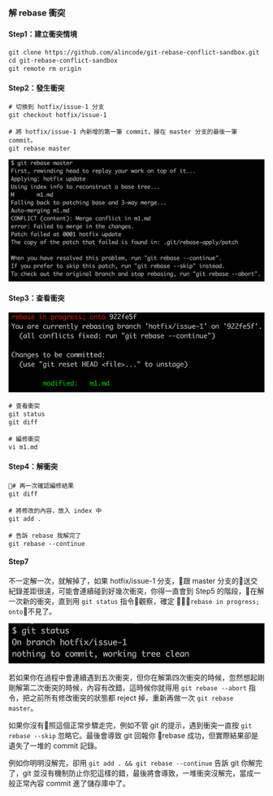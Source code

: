 ### 解 rebase 衝突

#### Step1：建立衝突情境

```
git clone https://github.com/alincode/git-rebase-conflict-sandbox.git
cd git-rebase-conflict-sandbox
git remote rm origin
```
<!-- 
```
echo "Hello World" >> README.md && git add . && git commit -m 'init'
echo "1" >> m1.md && git add . && git commit -m 'm1'
git checkout -b hotfix/issue-1
```
-->

<!-- 
#### Step2：hotfix/issue-1 分支 commit 了一些東西

```
# 在文字 1 後面加一個 2
vi m1.md
```

```
git add . && git commit -m 'h1'
git checkout master
```

#### Step3：master 分支也 commit 了一些東西

```
# 在文字 1 後面加一個 3
vi m1.md
```

```
git add . && git commit -m 'm2'
``` 
-->

#### Step2：發生衝突

```
# 切換到 hotfix/issue-1 分支
git checkout hotfix/issue-1

# 將 hotfix/issue-1 內新增的第一筆 commit，接在 master 分支的最後一筆 commit。
git rebase master
```

![](assets/rebase_conflict1.png)

#### Step3：查看衝突

![](assets/rebase_conflict2.png)

```
# 查看衝突
git status
git diff

# 編修衝突
vi m1.md
```

#### Step4：解衝突

```
# 再一次確認編修結果
git diff

# 將修改的內容，放入 index 中
git add .

# 告訴 rebase 我解完了
git rebase --continue
```

#### Step7

不一定解一次，就解掉了，如果 hotfix/issue-1 分支，跟 master 分支的送交紀錄差距很遠，可能會連續碰到好幾次衝突，你得一直會到 Step5 的階段，在解一次新的衝突，直到用 `git status` 指令觀察，確定 `rebase in progress; onto`不見了。

![](assets/rebase_conflict3.png)

若如果你在過程中會連續遇到五次衝突，但你在解第四次衝突的時候，忽然想起剛剛解第二次衝突的時候，內容有改錯，這時候你就得用 `git rebase --abort` 指令，把之前所有修改衝突的狀態都 reject 掉，重新再做一次 `git rebase master`。

如果你沒有照這個正常步驟走完，例如不管 git 的提示，遇到衝突一直按 `git rebase --skip` 忽略它。最後會導致 git 回報你 rebase 成功，但實際結果卻是遺失了一堆的 commit 記錄。

例如你明明沒解完，卻用 `git add . && git rebase --continue` 告訴 git 你解完了，git 並沒有機制防止你犯這樣的錯，最後將會導致，一堆衝突沒解完，當成一般正常內容 commit 進了儲存庫中了。